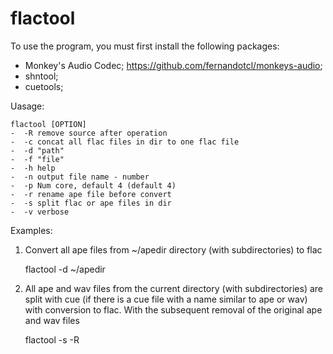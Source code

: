 # flactool

To use the program, you must first install the following packages:
- Monkey's Audio Codec; https://github.com/fernandotcl/monkeys-audio;
- shntool;
- cuetools;

Uasage:

    flactool [OPTION] 
    -  -R remove source after operation
    -  -c concat all flac files in dir to one flac file
    -  -d "path"
    -  -f "file"
    -  -h help
    -  -n output file name - number
    -  -p Num core, default 4 (default 4)
    -  -r rename ape file before convert
    -  -s split flac or ape files in dir
    -  -v verbose

Examples:
1. Convert all ape files from ~/apedir directory (with subdirectories) to flac

    flactool -d ~/apedir 

2. All ape and wav files from the current directory (with subdirectories) are split with cue (if there is a cue file with a name similar to ape or wav) with conversion to flac. With the subsequent removal of the original ape and wav files

    flactool -s -R